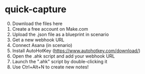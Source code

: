 # quick-capture

0. Download the files here
1. Create a free account on Make.com
2. Upload the .json file as a blueprint in scenario
3. Get a new webhook URL
4. Connect Asana (in scenario)
5. Install AutoHotKey (https://www.autohotkey.com/download/)
6. Open the .ahk script and add your webhook URL
7. Launch the ".ahk" script by double-clicking it
8. Use Ctrl+Alt+N to create new notes!
